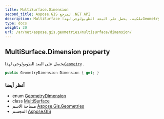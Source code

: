 ```yaml
---
title: MultiSurface.Dimension
second_title: Aspose.GIS لمرجع .NET API
description: MultiSurface ملكية. يحصل على البعد الطوبولوجي لهذاGeometry .
type: docs
weight: 20
url: /ar/net/aspose.gis.geometries/multisurface/dimension/
---
```

## MultiSurface.Dimension property

يحصل على البعد الطوبولوجي لهذا[`Geometry`](../../geometry/) .

```csharp
public GeometryDimension Dimension { get; }
```

### أنظر أيضا

* enum [GeometryDimension](../../geometrydimension/)
* class [MultiSurface](../)
* مساحة الاسم [Aspose.Gis.Geometries](../../multisurface/)
* المجسم [Aspose.GIS](../../../)


